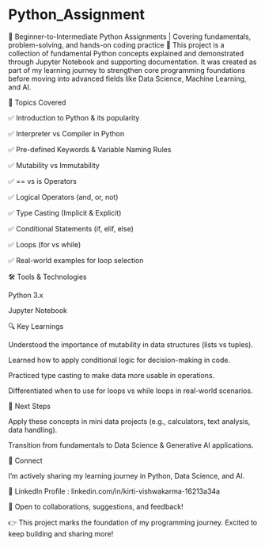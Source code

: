 # Python_Assignment
🚀 Beginner-to-Intermediate Python Assignments | Covering fundamentals, problem-solving, and hands-on coding practice
📌 This project is a collection of fundamental Python concepts explained and demonstrated through Jupyter Notebook and supporting documentation. It was created as part of my learning journey to strengthen core programming foundations before moving into advanced fields like Data Science, Machine Learning, and AI.

🚀 Topics Covered

✅ Introduction to Python & its popularity

✅ Interpreter vs Compiler in Python

✅ Pre-defined Keywords & Variable Naming Rules

✅ Mutability vs Immutability

✅ == vs is Operators

✅ Logical Operators (and, or, not)

✅ Type Casting (Implicit & Explicit)

✅ Conditional Statements (if, elif, else)

✅ Loops (for vs while)

✅ Real-world examples for loop selection


🛠️ Tools & Technologies

Python 3.x

Jupyter Notebook

🔍 Key Learnings

Understood the importance of mutability in data structures (lists vs tuples).

Learned how to apply conditional logic for decision-making in code.

Practiced type casting to make data more usable in operations.

Differentiated when to use for loops vs while loops in real-world scenarios.

🎯 Next Steps

Apply these concepts in mini data projects (e.g., calculators, text analysis, data handling).

Transition from fundamentals to Data Science & Generative AI applications.

🤝 Connect

I’m actively sharing my learning journey in Python, Data Science, and AI.

💼 LinkedIn Profile : linkedin.com/in/kirti-vishwakarma-16213a34a

📌 Open to collaborations, suggestions, and feedback!

👉 This project marks the foundation of my programming journey. Excited to keep building and sharing more!
